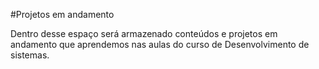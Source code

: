 #Projetos em andamento

Dentro desse espaço será armazenado conteúdos e projetos em andamento que aprendemos nas aulas do curso de Desenvolvimento de sistemas.
